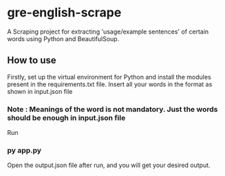 # gre-english-scrape
A Scraping project for extracting 'usage/example sentences' of certain words using Python and BeautifulSoup.

## How to use
Firstly, set up the virtual environment for Python and install the modules present in the requirements.txt file.
Insert all your words in the format as shown in input.json file

### Note : Meanings of the word is not mandatory. Just the words should be enough in input.json file

Run 
### py app.py

Open the output.json file after run, and you will get your desired output.